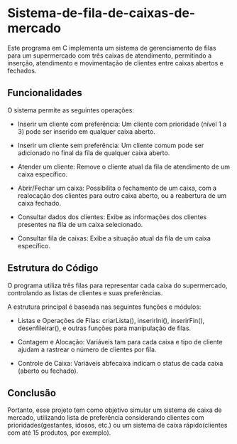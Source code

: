 # Sistema-de-fila-de-caixas-de-mercado

Este programa em C implementa um sistema de gerenciamento de filas para um supermercado com três caixas de atendimento, permitindo a inserção, atendimento e movimentação de clientes entre caixas abertos e fechados.

## Funcionalidades

O sistema permite as seguintes operações:

- Inserir um cliente com preferência: Um cliente com prioridade (nível 1 a 3) pode ser inserido em qualquer caixa aberto.

- Inserir um cliente sem preferência: Um cliente comum pode ser adicionado no final da fila de qualquer caixa aberto.

- Atender um cliente: Remove o cliente atual da fila de atendimento de um caixa específico.

- Abrir/Fechar um caixa: Possibilita o fechamento de um caixa, com a realocação dos clientes para outro caixa aberto, ou a reabertura de um caixa fechado.

- Consultar dados dos clientes: Exibe as informações dos clientes presentes na fila de um caixa selecionado.

- Consultar fila de caixas: Exibe a situação atual da fila de um caixa específico.

## Estrutura do Código

O programa utiliza três filas para representar cada caixa do supermercado, controlando as listas de clientes e suas preferências. 

A estrutura principal é baseada nas seguintes funções e módulos:

- Listas e Operações de Filas: criarLista(), inserirIni(), inserirFin(), desenfileirar(), e outras funções para manipulação de filas.

- Contagem e Alocação: Variáveis tam para cada caixa e tipo de cliente ajudam a rastrear o número de clientes por fila.

- Controle de Caixa: Variáveis abfecaixa indicam o status de cada caixa (aberto ou fechado).

## Conclusão

Portanto, esse projeto tem como objetivo simular um sistema de caixa de mercado, utilizando lista de preferência considerando clientes com prioridades(gestantes, idosos, etc.) ou um sistema de caixa rápido(clientes com até 15 produtos, por exemplo).